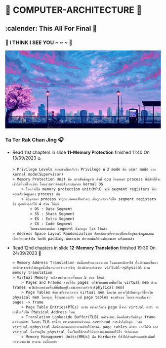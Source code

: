 # :minidisc: COMPUTER-ARCHITECTURE :floppy_disk:
## :calender: This All For Final :date:
### :ferris_wheel: I THINK I SEE YOU ~ ~ ~ :carousel_horse:
![This is picture.](/Images/Inspiration_n_love/I-Think-I-See-You.jpg "A Sky Full Of Star.")
### Ta Ter Rak Chan Jing :headphones:
* Read 11st chapters in slide **11-Memory Protection** finished 11:40 On 13/09/2023 :hotsprings:
    ```
    > Privilege Levels จะกล่าวเกี่ยวกับว่า Privilege มี 2 mode คือ user mode และ kernal mode(Supervisor)
    > Memory Protection Unit คือ การเช็คข้อมูลว่า สิ่งที่ cpu ร้องขอมา process นี้มีสิทธิ์ที่จะเข้าถึงพื้นที่ไหนบ้าง โดยการตรวจสอบนั้นจะเกิดจาก kernal OS
        > โดยภายใน memory protection unit(MPU) จะมี segment registers ที่จะคอยเก็บข้อมูลของ process นั้น
        > ข้อมูลของ process จะถูกแบ่งออกเป็นส่วนๆ เมื่อถูกนำมาเก็บใน segment registers ซึ่ง ถูกแบ่งออกได้ 4 ส่วน ได้แก่ 
            > DS : Data Segment 
            > SS : Stack Segment
            > ES : Extra Segment
            > CS : Code Segment
            โดยขนาดของแต่ละ segment นั่นจะถูก fix ไว้แล้ว
    > Address Space Layout Randomization คือหลักการที่เราจะเปลี่ยนที่อยู่ของข้อมูลตลอด เมื่อเกิดการเข้าถึง โดยใช้ padding นั่นเองงงับ ต่อจากนั่นก็อ่านต่อเองเลย เกริ่นมาแล้ว
    ```
* Read 12nd chapters in slide **12-Memory Translation** finished 19:30 On 24/09/2023 :ocean:
    ```
    > Memory Address Translation อันนี้เขาประมาณว่าแบบ ในคอมอะมีการใช้ พื้นที่จำลองขึ้นมา พอมีการขอเข้าถึงข้อมูลนั้นในหน่วยความจำจริงๆ ต้องมีการแปลงจาก virtual->physical ผ่าน memory translation
    > Virtual Memory จะมีส่วนประกอบทั้งหมด 5 ส่วน ได้แก่
        > Pages and Frames ส่วนนี้คือ pages จะใช้เรียกหน่วยพื้นที่ใน virtual mem ส่วน frames จะใช้เรียกหน่วนพื้นที่ที่เก็บอยู่ในหน่วยความจำจริง(physical mem)
        > Page Tables คือการที่เราแปลงว่า virtual mem นี้อะงับ เขาจะไปเก็บข้อมูลที่ไหนใน physical mem โดยทุกๆ โปรแกรมอะงับ จะมี page tables ของตัวเอง โดยเราจะแปลงจาก pages -> frame
        > Page Table Entries(PTEs) อะงับ เขาจะเก็บว่า page นี้จาก virtual อะงับ จะเอาไปเก็บใน Physical Address ไหน
        > Translation Lookaside Buffer(TLB) กล่าวง่ายๆ น้องคือตัวเก็บข้อมูล frame แค่นั้นเลยงับ โดยตัว TLB ตัวนี้อะ เขาจะพยายามช่วยลด overhead การเข้าถึงข้อมูล  จาก virtual->physical คือน้องอยากจะพยายามช่วยให้ตัวของ page tables อะคับ แยกได้ว่า เออ virtual นี้ควรอยู่ใน physical นี้นะโดยใช้เวลาให้น้อยลงอะงับอยากให้ไว ว่างั้นแหละ
        > Memory Management Units(MMUs) คือ Hardware ที่สั่งให้ส่วนประกอบข้างต้นที่กล่าวมาอะงับ ทำงาน แค่นี้เลยงับ
    ```